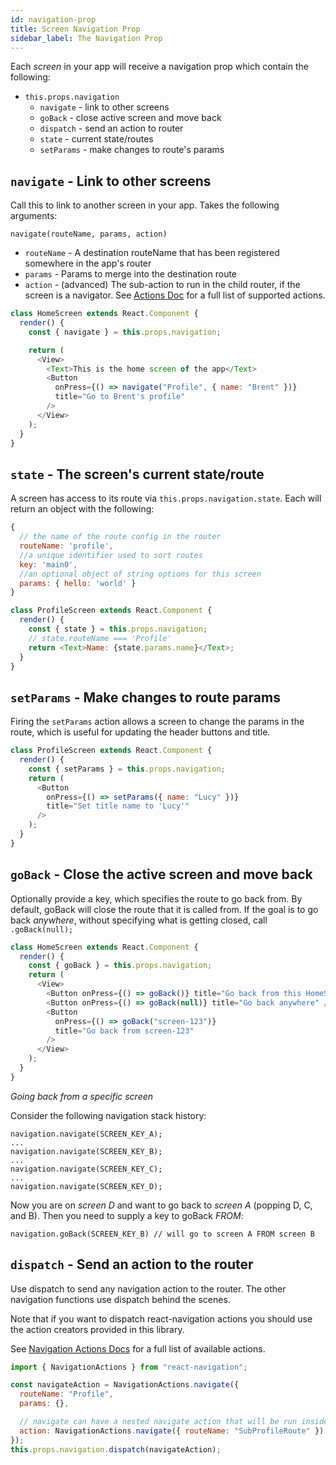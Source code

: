 ```yaml
---
id: navigation-prop
title: Screen Navigation Prop
sidebar_label: The Navigation Prop
---
```


Each _screen_ in your app will receive a navigation prop which contain the following:

* `this.props.navigation`
  * `navigate` - link to other screens
  * `goBack` - close active screen and move back
  * `dispatch` - send an action to router
  * `state` - current state/routes
  * `setParams` - make changes to route's params

## `navigate` - Link to other screens

Call this to link to another screen in your app. Takes the following arguments:

`navigate(routeName, params, action)`

* `routeName` - A destination routeName that has been registered somewhere in the app's router
* `params` - Params to merge into the destination route
* `action` - (advanced) The sub-action to run in the child router, if the screen is a navigator. See [Actions Doc](navigation-actions.md) for a full list of supported actions.

```js
class HomeScreen extends React.Component {
  render() {
    const { navigate } = this.props.navigation;

    return (
      <View>
        <Text>This is the home screen of the app</Text>
        <Button
          onPress={() => navigate("Profile", { name: "Brent" })}
          title="Go to Brent's profile"
        />
      </View>
    );
  }
}
```

## `state` - The screen's current state/route

A screen has access to its route via `this.props.navigation.state`. Each will return an object with the following:

```js
{
  // the name of the route config in the router
  routeName: 'profile',
  //a unique identifier used to sort routes
  key: 'main0',
  //an optional object of string options for this screen
  params: { hello: 'world' }
}
```

```js
class ProfileScreen extends React.Component {
  render() {
    const { state } = this.props.navigation;
    // state.routeName === 'Profile'
    return <Text>Name: {state.params.name}</Text>;
  }
}
```

## `setParams` - Make changes to route params

Firing the `setParams` action allows a screen to change the params in the route, which is useful for updating the header buttons and title.

```js
class ProfileScreen extends React.Component {
  render() {
    const { setParams } = this.props.navigation;
    return (
      <Button
        onPress={() => setParams({ name: "Lucy" })}
        title="Set title name to 'Lucy'"
      />
    );
  }
}
```

## `goBack` - Close the active screen and move back

Optionally provide a key, which specifies the route to go back from. By default, goBack will close the route that it is called from. If the goal is to go back _anywhere_, without specifying what is getting closed, call `.goBack(null);`

```js
class HomeScreen extends React.Component {
  render() {
    const { goBack } = this.props.navigation;
    return (
      <View>
        <Button onPress={() => goBack()} title="Go back from this HomeScreen" />
        <Button onPress={() => goBack(null)} title="Go back anywhere" />
        <Button
          onPress={() => goBack("screen-123")}
          title="Go back from screen-123"
        />
      </View>
    );
  }
}
```

_Going back from a specific screen_

Consider the following navigation stack history:

```...
navigation.navigate(SCREEN_KEY_A);
...
navigation.navigate(SCREEN_KEY_B);
...
navigation.navigate(SCREEN_KEY_C);
...
navigation.navigate(SCREEN_KEY_D);
```

Now you are on _screen D_ and want to go back to _screen A_ (popping D, C, and B).
Then you need to supply a key to goBack _FROM_:

```
navigation.goBack(SCREEN_KEY_B) // will go to screen A FROM screen B
```

## `dispatch` - Send an action to the router

Use dispatch to send any navigation action to the router. The other navigation functions use dispatch behind the scenes.

Note that if you want to dispatch react-navigation actions you should use the action creators provided in this library.

See [Navigation Actions Docs](navigation-actions.md) for a full list of available actions.

```js
import { NavigationActions } from "react-navigation";

const navigateAction = NavigationActions.navigate({
  routeName: "Profile",
  params: {},

  // navigate can have a nested navigate action that will be run inside the child router
  action: NavigationActions.navigate({ routeName: "SubProfileRoute" })
});
this.props.navigation.dispatch(navigateAction);
```
